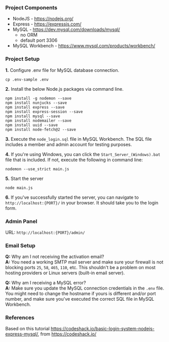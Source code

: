 ### Project Components

* NodeJS - https://nodejs.org/
* Express - https://expressjs.com/
* MySQL - https://dev.mysql.com/downloads/mysql/
  - no ORM
  - default port 3306
* MySQL Workbench - https://www.mysql.com/products/workbench/

### Project Setup

**1.** Configure .env file for MySQL database connection.
```
cp .env-sample .env
``` 

**2.** Install the below Node.js packages via command line.
```
npm install -g nodemon --save
npm install nunjucks --save
npm install express --save
npm install express-session --save
npm install mysql --save
npm install nodemailer --save
npm install uuid --save
npm install node-fetch@2 --save
```

**3.** Execute the `node_login.sql` file in MySQL Workbench. The SQL file includes a member and admin account for testing purposes.


**4.** If you're using Windows, you can click the `Start_Server_(Windows).bat` file that is included. If not, execute the following in command line: 
```
nodemon --use_strict main.js
```

**5.** Start the server
```
node main.js
```

**6.** If you've successfully started the server, you can navigate to `http://localhost:{PORT}/` in your browser. It should take you to the login form.

### Admin Panel

URL: `http://localhost:{PORT}/admin/`

### Email Setup

**Q:** Why am I not receiving the activation email?\
**A:** You need a working SMTP mail server and make sure your firewall is not blocking ports `25`, `58`, `465`, `110`, etc. This shouldn't be a problem on most hosting providers or Linux servers (built-in email server).

**Q:** Why am I receiving a MySQL error?\
**A:** Make sure you update the MySQL connection credentials in the `.env` file. You might need to change the hostname if yours is different and/or port number, and make sure you've executed the correct SQL file in MySQL Workbench.

### References 
Based on this tutorial https://codeshack.io/basic-login-system-nodejs-express-mysql/, from https://codeshack.io/
